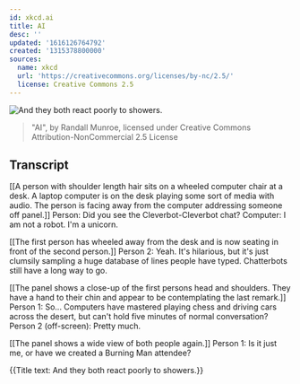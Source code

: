 ```yaml
---
id: xkcd.ai
title: AI
desc: ''
updated: '1616126764792'
created: '1315378800000'
sources:
  name: xkcd
  url: 'https://creativecommons.org/licenses/by-nc/2.5/'
  license: Creative Commons 2.5
---
```

![And they both react poorly to showers.](https://imgs.xkcd.com/comics/ai.png)
> "AI", by Randall Munroe, licensed under Creative Commons Attribution-NonCommercial 2.5 License

## Transcript
[[A person with shoulder length hair sits on a wheeled computer chair at a desk. A laptop computer is on the desk playing some sort of media with audio. The person is facing away from the computer addressing someone off panel.]]
Person: Did you see the Cleverbot-Cleverbot chat?
Computer: I am not a robot. I'm a unicorn.

[[The first person has wheeled away from the desk and is now seating in front of the second person.]]
Person 2: Yeah. It's hilarious, but it's just clumsily sampling a huge database of lines people have typed. Chatterbots still have a long way to go.

[[The panel shows a close-up of the first persons head and shoulders. They have a hand to their chin and appear to be contemplating the last remark.]]
Person 1: So... Computers have mastered playing chess and driving cars across the desert, but can't hold five minutes of normal conversation?
Person 2 (off-screen): Pretty much.

[[The panel shows a wide view of both people again.]]
Person 1: Is it just me, or have we created a Burning Man attendee?

{{Title text: And they both react poorly to showers.}}
